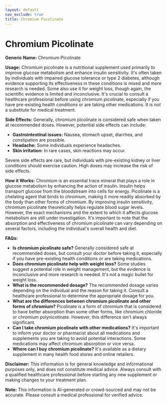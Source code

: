 ```yaml
---
layout: default
nav_exclude: true
title: Chromium Picolinate
---
```


# Chromium Picolinate

**Generic Name:** Chromium Picolinate

**Usage:** Chromium picolinate is a nutritional supplement used primarily to improve glucose metabolism and enhance insulin sensitivity.  It's often taken by individuals with impaired glucose tolerance or type 2 diabetes, although evidence supporting its effectiveness in these conditions is mixed and more research is needed. Some also use it for weight loss, though again, the scientific evidence is limited and inconclusive.  It's crucial to consult a healthcare professional before using chromium picolinate, especially if you have pre-existing health conditions or are taking other medications.  It is *not* a substitute for medical treatment.

**Side Effects:**  Generally, chromium picolinate is considered safe when taken at recommended doses. However, potential side effects can include:

* **Gastrointestinal issues:** Nausea, stomach upset, diarrhea, and constipation are possible.
* **Headache:** Some individuals experience headaches.
* **Skin irritation:** In rare cases, skin reactions may occur.

Severe side effects are rare, but individuals with pre-existing kidney or liver conditions should exercise caution.  High doses may increase the risk of side effects.

**How it Works:** Chromium is an essential trace mineral that plays a role in glucose metabolism by enhancing the action of insulin.  Insulin helps transport glucose from the bloodstream into cells for energy.  Picolinate is a chelating agent that binds to chromium, making it more readily absorbed by the body than other forms of chromium.  By improving insulin sensitivity, chromium picolinate theoretically helps regulate blood sugar levels. However, the exact mechanisms and the extent to which it affects glucose metabolism are still under investigation.  It's important to note that the absorption and effectiveness of chromium picolinate can vary depending on several factors, including the individual's overall health and diet.

**FAQs:**

* **Is chromium picolinate safe?**  Generally considered safe at recommended doses, but consult your doctor before taking it, especially if you have pre-existing health conditions or are taking medications.
* **Does chromium picolinate help with weight loss?**  Some studies suggest a potential role in weight management, but the evidence is inconclusive and more research is needed.  It's not a magic bullet for weight loss.
* **What is the recommended dosage?**  The recommended dosage varies depending on the individual and the reason for taking it.  Consult a healthcare professional to determine the appropriate dosage for you.
* **What are the differences between chromium picolinate and other forms of chromium?**  Picolinate is a form of chromium that is considered to have better absorption than some other forms, like chromium chloride or chromium polynicotinate.  However, this difference isn't always significant.
* **Can I take chromium picolinate with other medications?**  It's important to inform your doctor or pharmacist about all medications and supplements you are taking to avoid potential interactions.  Some medications may affect chromium absorption or vice versa.
* **Where can I buy chromium picolinate?**  It's available as a dietary supplement in many health food stores and online retailers.


**Disclaimer:** This information is for general knowledge and informational purposes only, and does not constitute medical advice.  Always consult with a qualified healthcare professional before starting any new supplement or making changes to your treatment plan.


**Note:** This information is AI-generated or crowd-sourced and may not be accurate. Please consult a medical professional for verified advice.